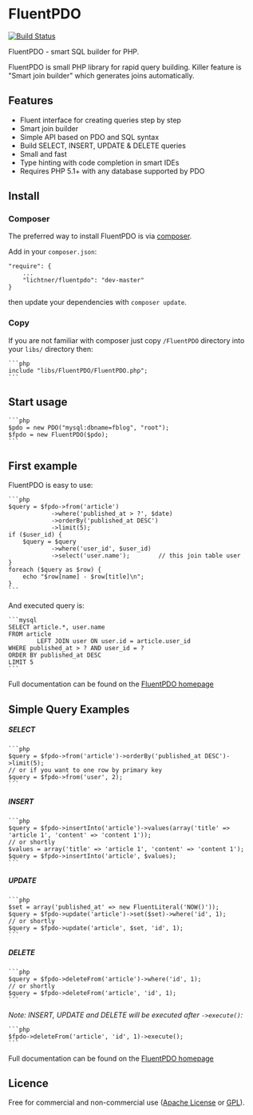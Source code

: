 # FluentPDO

[![Build Status](https://secure.travis-ci.org/lichtner/fluentpdo.png?branch=master)](http://travis-ci.org/lichtner/fluentpdo)

FluentPDO - smart SQL builder for PHP.

FluentPDO is small PHP library for rapid query building. Killer feature is "Smart join builder" which generates joins automatically.

## Features

- Fluent interface for creating queries step by step
- Smart join builder
- Simple API based on PDO and SQL syntax
- Build SELECT, INSERT, UPDATE & DELETE queries
- Small and fast
- Type hinting with code completion in smart IDEs
- Requires PHP 5.1+ with any database supported by PDO

## Install

### Composer

The preferred way to install FluentPDO is via [composer](http://getcomposer.org/).

Add in your `composer.json`:

	"require": {
		...
		"lichtner/fluentpdo": "dev-master"	
	}

then update your dependencies with `composer update`.

### Copy

If you are not familiar with composer just copy `/FluentPDO` directory into your `libs/` directory then:

	```php
	include "libs/FluentPDO/FluentPDO.php";
	```

## Start usage

	```php
    $pdo = new PDO("mysql:dbname=fblog", "root");
	$fpdo = new FluentPDO($pdo);
	```

## First example

FluentPDO is easy to use:

    ```php
    $query = $fpdo->from('article')
                ->where('published_at > ?', $date)
                ->orderBy('published_at DESC')
                ->limit(5);
    if ($user_id) {
        $query = $query
                ->where('user_id', $user_id)
                ->select('user.name');        // this join table user
    }
    foreach ($query as $row) {
        echo "$row[name] - $row[title]\n";
    }
    ```

And executed query is:

    ```mysql
	SELECT article.*, user.name
	FROM article
    		LEFT JOIN user ON user.id = article.user_id
	WHERE published_at > ? AND user_id = ?
	ORDER BY published_at DESC
	LIMIT 5
	```


Full documentation can be found on the [FluentPDO homepage](http://fluentpdo.com)

## Simple Query Examples

##### SELECT

    ```php
	$query = $fpdo->from('article')->orderBy('published_at DESC')->limit(5);
	// or if you want to one row by primary key
	$query = $fpdo->from('user', 2);
    ```

##### INSERT

    ```php
	$query = $fpdo->insertInto('article')->values(array('title' => 'article 1', 'content' => 'content 1'));
	// or shortly
	$values = array('title' => 'article 1', 'content' => 'content 1');
	$query = $fpdo->insertInto('article', $values);
    ```

##### UPDATE

    ```php
    $set = array('published_at' => new FluentLiteral('NOW()'));
	$query = $fpdo->update('article')->set($set)->where('id', 1);
	// or shortly
	$query = $fpdo->update('article', $set, 'id', 1);
    ```

##### DELETE

    ```php
	$query = $fpdo->deleteFrom('article')->where('id', 1);
	// or shortly
	$query = $fpdo->deleteFrom('article', 'id', 1);
    ```

*Note: INSERT, UPDATE and DELETE will be executed after `->execute()`:*

    ```php
	$fpdo->deleteFrom('article', 'id', 1)->execute();
    ```

Full documentation can be found on the [FluentPDO homepage](http://fluentpdo.com)

## Licence

Free for commercial and non-commercial use ([Apache License](http://www.apache.org/licenses/LICENSE-2.0.html) or [GPL](http://www.gnu.org/licenses/gpl-2.0.html)).
